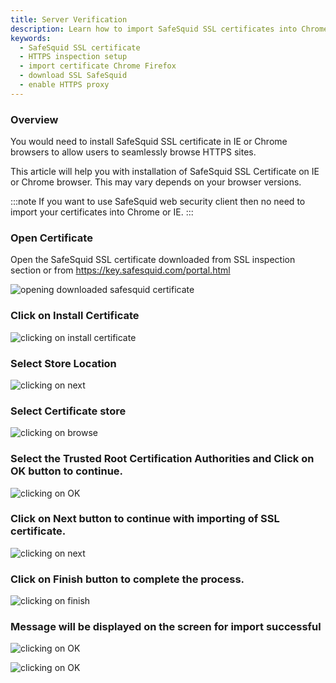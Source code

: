 ```yaml
---
title: Server Verification
description: Learn how to import SafeSquid SSL certificates into Chrome, Internet Explorer, and Firefox, and download them from the SafeSquid interface to enable seamless HTTPS inspection and secure encrypted web traffic.
keywords:
  - SafeSquid SSL certificate
  - HTTPS inspection setup
  - import certificate Chrome Firefox
  - download SSL SafeSquid
  - enable HTTPS proxy
---
```


### Overview 
You would need to install SafeSquid SSL certificate in IE or Chrome browsers to allow users to seamlessly browse HTTPS sites.

This article will help you with installation of SafeSquid SSL Certificate on IE or Chrome browser. This may vary depends on your browser versions.

:::note
If you want to use SafeSquid web security client then no need to import your certificates into Chrome or IE.
:::
### Open Certificate

Open the SafeSquid SSL certificate downloaded from SSL inspection section or from https://key.safesquid.com/portal.html

![opening downloaded safesquid certificate](/img/How_To/Importing_Your_SSL_Certificate_Into_Internet_Explorer_or_Chrome/image1.webp)

### Click on Install Certificate

![clicking on install certificate](/img/How_To/Importing_Your_SSL_Certificate_Into_Internet_Explorer_or_Chrome/image2.webp)

### Select Store Location 

![clicking on next](/img/How_To/Importing_Your_SSL_Certificate_Into_Internet_Explorer_or_Chrome/image3.webp)

### Select Certificate store

![clicking on browse](/img/How_To/Importing_Your_SSL_Certificate_Into_Internet_Explorer_or_Chrome/image4.webp)

### Select the Trusted Root Certification Authorities and Click on OK button to continue.

![clicking on OK](/img/How_To/Importing_Your_SSL_Certificate_Into_Internet_Explorer_or_Chrome/image5.webp)

### Click on Next button to continue with importing of SSL certificate.

![clicking on next](/img/How_To/Importing_Your_SSL_Certificate_Into_Internet_Explorer_or_Chrome/image6.webp)

### Click on Finish button to complete the process.

![clicking on finish](/img/How_To/Importing_Your_SSL_Certificate_Into_Internet_Explorer_or_Chrome/image7.webp)

### Message will be displayed on the screen for import successful

![clicking on OK](/img/How_To/Importing_Your_SSL_Certificate_Into_Internet_Explorer_or_Chrome/image8.webp)

![clicking on OK ](/img/How_To/Importing_Your_SSL_Certificate_Into_Internet_Explorer_or_Chrome/image9.webp)


